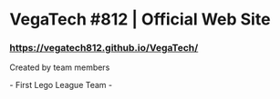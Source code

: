 # VegaTech #812 | Official Web Site 
### https://vegatech812.github.io/VegaTech/
Created by team members <br>
<p>- First Lego League Team -</p>
